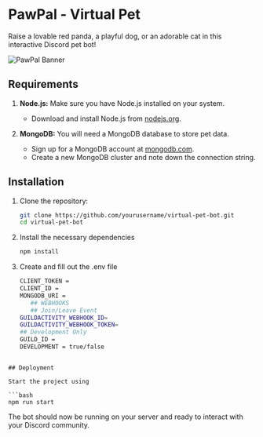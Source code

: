 # PawPal - Virtual Pet

Raise a lovable red panda, a playful dog, or an adorable cat in this interactive Discord pet bot!

![PawPal Banner](https://imgur.com/W0AYhUf.png)

## Requirements

1. **Node.js:** Make sure you have Node.js installed on your system.

   - Download and install Node.js from [nodejs.org](https://nodejs.org/).

2. **MongoDB:** You will need a MongoDB database to store pet data.
   - Sign up for a MongoDB account at [mongodb.com](https://www.mongodb.com/).
   - Create a new MongoDB cluster and note down the connection string.

## Installation

1. Clone the repository:

   ```bash
   git clone https://github.com/yourusername/virtual-pet-bot.git
   cd virtual-pet-bot
   ```

2. Install the necessary dependencies

   ```bash
   npm install
   ```

3. Create and fill out the .env file

   ```bash
   CLIENT_TOKEN =
   CLIENT_ID =
   MONGODB_URI =
      ## WEBHOOKS
      ## Join/Leave Event
   GUILDACTIVITY_WEBHOOK_ID=
   GUILDACTIVITY_WEBHOOK_TOKEN=
   ## Development Only
   GUILD_ID =
   DEVELOPMENT = true/false
   ```

````

## Deployment

Start the project using

```bash
npm run start
````

The bot should now be running on your server and ready to interact with your Discord community.
